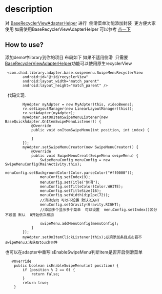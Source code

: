 # description
对 [BaseRecyclerViewAdapterHelper](https://github.com/CymChad/BaseRecyclerViewAdapterHelper) 进行
 侧滑菜单功能添加封装  更方便大家使用
 如需使用BaseRecyclerViewAdapterHelper 可以参考 [点一下](http://www.jianshu.com/p/b343fcff51b0)
 
 ## How to use?
添加demo中library到你的项目
布局如下     如果不适用侧滑  只需要[BaseRecyclerViewAdapterHelper](https://github.com/CymChad/BaseRecyclerViewAdapterHelper)功能可以使用原生recyclerView
```
 <com.chad.library.adapter.base.swipemenu.SwipeMenuRecyclerView
        android:id="@+id/recyclerView"
        android:layout_width="match_parent"
        android:layout_height="match_parent" />
 ```
 
 
代码实现.
```
        MyAdpter myAdpter = new MyAdpter(this, videoBeens);
        rv.setLayoutManager(new LinearLayoutManager(this));
        rv.setAdapter(myAdpter);
        myAdpter.setOnItemSwipeMenuListener(new BaseQuickAdapter.OnItemSwipeMenuListener() {
            @Override
            public void onItemSwipeMenu(int position, int index) {
                
            }
        });
        myAdpter.setSwipeMenuCreator(new SwipeMenuCreator() {
            @Override
            public void SwipeMenuCreat(SwipeMenu swipeMenu) {
                SwipeMenuConfig menuConfig = new SwipeMenuConfig(MainActivity.this);
                menuConfig.setBackgroundColor(Color.parseColor("#ff0000"));
                menuConfig.setIndex(0);
                menuConfig.setTitle("侧滑");
                menuConfig.setTitleColor(Color.WHITE);
                menuConfig.setTitleSize(16);
                menuConfig.setWidth(dip2px(72));
                //滑动方向 可以不设置 默认RIGHT
                menuConfig.setGravity(Gravity.RIGHT);
                //添加多个显示多个菜单  可以设置  menuConfig.setIndex()区分 不设置 默认  0开始依次相加

                swipeMenu.addMenuConfig(menuConfig);
            }
        });
        myAdpter.setOnItemClickListener(this);必须添加条目点击要不swipeMenu无法获取touch事件
```
也可以在adapter中重写isEnableSwipeMenu判断item是否开启侧滑菜单
```
   @Override
    public boolean isEnableSwipeMenu(int position) {
        if (position % 2 == 0) {
            return false;
        }
        return true;
    }
 ```

